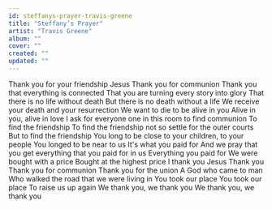 ```yaml
---
id: steffanys-prayer-travis-greene
title: "Steffany’s Prayer"
artist: "Travis Greene"
album: ""
cover: ""
created: ""
updated: ""
---
```


Thank you for your friendship Jesus
Thank you for communion
Thank you that everything is connected
That you are turning every story into glory
That there is no life without death
But there is no death without a life
We receive your death and your resurrection
We want to die to be alive in you
Alive in you, alive in love
I ask for everyone one in this room to find communion
To find the friendship
To find the friendship not so settle for the outer courts
But to find the friendship
You long to be close to your children, to your people
You longed to be near to us
It's what you paid for
And we pray that you get everything that you paid for in us
Everything you paid for
We were bought with a price
Bought at the highest price
I thank you Jesus
Thank you
Thank you for communion
Thank you for the union
A God who came to man
Who walked the road that we were living in
You took our place
You took our place
To raise us up again
We thank you, we thank you
We thank you, we thank you